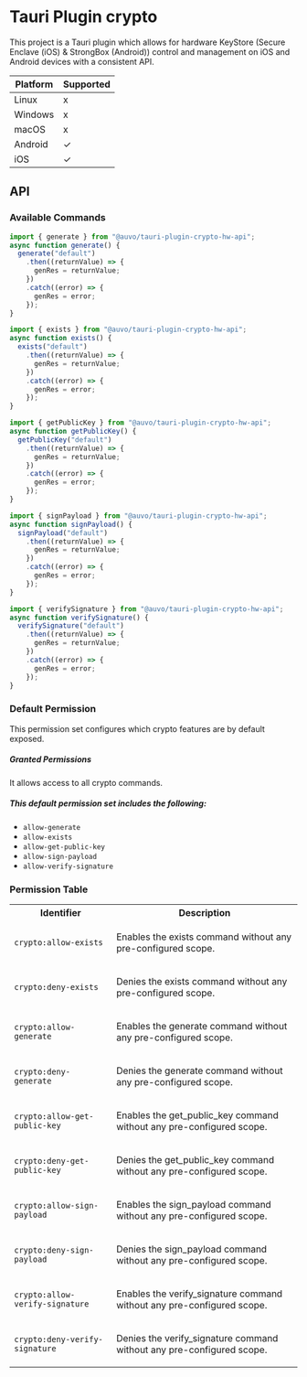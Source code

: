 # Tauri Plugin crypto

This project is a Tauri plugin which allows for hardware KeyStore (Secure Enclave (iOS) & StrongBox (Android)) control and management on iOS and Android devices with a consistent API.

| Platform | Supported |
| -------- | --------- |
| Linux    | x         |
| Windows  | x         |
| macOS    | x         |
| Android  | ✓         |
| iOS      | ✓         |

## API

### Available Commands

```ts
import { generate } from "@auvo/tauri-plugin-crypto-hw-api";
async function generate() {
  generate("default")
    .then((returnValue) => {
      genRes = returnValue;
    })
    .catch((error) => {
      genRes = error;
    });
}
```

```ts
import { exists } from "@auvo/tauri-plugin-crypto-hw-api";
async function exists() {
  exists("default")
    .then((returnValue) => {
      genRes = returnValue;
    })
    .catch((error) => {
      genRes = error;
    });
}
```

```ts
import { getPublicKey } from "@auvo/tauri-plugin-crypto-hw-api";
async function getPublicKey() {
  getPublicKey("default")
    .then((returnValue) => {
      genRes = returnValue;
    })
    .catch((error) => {
      genRes = error;
    });
}
```

```ts
import { signPayload } from "@auvo/tauri-plugin-crypto-hw-api";
async function signPayload() {
  signPayload("default")
    .then((returnValue) => {
      genRes = returnValue;
    })
    .catch((error) => {
      genRes = error;
    });
}
```

```ts
import { verifySignature } from "@auvo/tauri-plugin-crypto-hw-api";
async function verifySignature() {
  verifySignature("default")
    .then((returnValue) => {
      genRes = returnValue;
    })
    .catch((error) => {
      genRes = error;
    });
}
```

### Default Permission

This permission set configures which
crypto features are by default exposed.

##### Granted Permissions

It allows access to all crypto commands.

##### This default permission set includes the following:

- `allow-generate`
- `allow-exists`
- `allow-get-public-key`
- `allow-sign-payload`
- `allow-verify-signature`

### Permission Table

<table>
<tr>
<th>Identifier</th>
<th>Description</th>
</tr>

<tr>
<td>

`crypto:allow-exists`

</td>
<td>

Enables the exists command without any pre-configured scope.

</td>
</tr>

<tr>
<td>

`crypto:deny-exists`

</td>
<td>

Denies the exists command without any pre-configured scope.

</td>
</tr>

<tr>
<td>

`crypto:allow-generate`

</td>
<td>

Enables the generate command without any pre-configured scope.

</td>
</tr>

<tr>
<td>

`crypto:deny-generate`

</td>
<td>

Denies the generate command without any pre-configured scope.

</td>
</tr>

<tr>
<td>

`crypto:allow-get-public-key`

</td>
<td>

Enables the get_public_key command without any pre-configured scope.

</td>
</tr>

<tr>
<td>

`crypto:deny-get-public-key`

</td>
<td>

Denies the get_public_key command without any pre-configured scope.

</td>
</tr>

<tr>
<td>

`crypto:allow-sign-payload`

</td>
<td>

Enables the sign_payload command without any pre-configured scope.

</td>
</tr>

<tr>
<td>

`crypto:deny-sign-payload`

</td>
<td>

Denies the sign_payload command without any pre-configured scope.

</td>
</tr>

<tr>
<td>

`crypto:allow-verify-signature`

</td>
<td>

Enables the verify_signature command without any pre-configured scope.

</td>
</tr>

<tr>
<td>

`crypto:deny-verify-signature`

</td>
<td>

Denies the verify_signature command without any pre-configured scope.

</td>
</tr>
</table>
